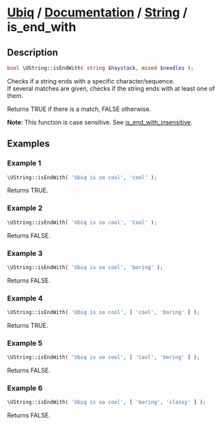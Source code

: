[Ubiq](https://github.com/Pixel418/Ubiq#readme) / [Documentation](../index.md#readme) / [String](../index.md#string) / is_end_with
======


Description
-------- 

```php
bool \UString::isEndWith( string $haystack, mixed $needles );
```

Checks if a string ends with a specific character/sequence. <br>
If several matches are given, checks if the string ends with at least one of them.

Returns TRUE if there is a match, FALSE otherwise.

**Note**: This function is case sensitive. See [is_end_with_insensitive](./is_end_with_insensitive.md#readme).




Examples
--------

### Example 1

```php
\UString::isEndWith( 'Ubiq is so cool', 'cool' );
```
Returns TRUE.

### Example 2

```php
\UString::isEndWith( 'Ubiq is so cool', 'Cool' );
```
Returns FALSE.

### Example 3

```php
\UString::isEndWith( 'Ubiq is so cool', 'boring' );
```
Returns FALSE.

### Example 4

```php
\UString::isEndWith( 'Ubiq is so cool', [ 'cool', 'boring' ] );
```
Returns TRUE.

### Example 5

```php
\UString::isEndWith( 'Ubiq is so cool', [ 'Cool', 'boring' ] );
```
Returns FALSE.

### Example 6

```php
\UString::isEndWith( 'Ubiq is so cool', [ 'boring', 'classy' ] );
```
Returns FALSE.
